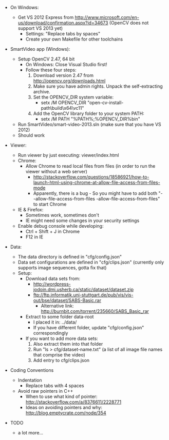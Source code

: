 - On Windows:
	- Get VS 2012 Express from http://www.microsoft.com/en-us/download/confirmation.aspx?id=34673 (OpenCV does not support VS 2013 yet)
		- Settings: "Replace tabs by spaces" 
		- Create your own Makefile for other toolchains
	
- SmartVideo app (Windows):
	- Setup OpenCV 2.47, 64 bit
		- On Windows: Close Visual Studio first!
		- Follow these four steps:
			1. Download version 2.47 from http://opencv.org/downloads.html
			2. Make sure you have admin rights. Unpack the self-extracting archive.
			3. Set the OPENCV_DIR system variable:
				- setx /M OPENCV_DIR "open-cv-install-path\build\x64\vc11\"
			4. Add the OpenCV library folder to your system PATH:
				- setx /M PATH "%PATH%;%OPENCV_DIR%bin\"
	- Run SmartVideo/smart-video-2013.sln (make sure that you have VS 2012)
	- Should work
	
- Viewer:
	- Run viewer by just executing: viewer/index.html
	- Chrome: 
		- Allow Chrome to read local files from files (in order to run the viewer without a web server)
			- http://stackoverflow.com/questions/18586921/how-to-launch-html-using-chrome-at-allow-file-access-from-files-mode
			- Apparently, there is a bug - So you might have to add both "--allow-file-access-from-files -allow-file-access-from-files" to start Chrome
	- IE & Firefox:
		- Sometimes work, sometimes don't
		- IE might need some changes in your security settings
	- Enable debug console while developing:
		- Ctrl + Shift + J in Chrome
		- F12 in IE

- Data:
	- The data directory is defined in "cfg/config.json"
	- Data set configurations are defined in "cfg/clips.json" (currently only supports image sequences, gotta fix that)
	- Setup:
		- Download data sets from:
			- http://wordpress-jodoin.dmi.usherb.ca/static/dataset/dataset.zip
			- ftp://ftp.informatik.uni-stuttgart.de/pub/vis/vis-out/bse/dataset/SABS-Basic.rar
				- Alternative link: http://burnbit.com/torrent/235660/SABS_Basic_rar
		- Extract to some folder data-root
			- I placed it in: ../data/
			- If you have different folder, update "cfg/config.json" correspondingly
		- If you want to add more data sets:
			1. Also extract them into that folder
			2. Run "ls > cfg/dataset-name.txt" (a list of all image file names that comprise the video)
			3. Add entry to cfg/clips.json
			
- Coding Conventions
	- Indentation
		- Replace tabs with 4 spaces
	- Avoid raw pointers in C++
		- When to use what kind of pointer: http://stackoverflow.com/a/8376611/2228771
		- Ideas on avoiding pointers and why: http://blog.emptycrate.com/node/354
	
- TODO
	- a lot more...